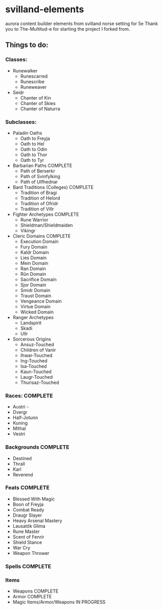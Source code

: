 # svilland-elements
aurora content builder elements from svilland norse setting for 5e
Thank you to The-Multitud-e for starting the project I forked from.

## Things to do:

### Classes:
- Runewalker
	- Runescarred
	- Runescribe
	- Runeweaver
- Seidr
	- Chanter of Kin
	- Chanter of Skies
	- Chanter of Naturra

### Subclasses:
- Paladin Oaths
	- Oath to Freyja
	- Oath to Hel
	- Oath to Odin
	- Oath to Thor
	- Oath to Tyr
- Barbarian Paths COMPLETE
	- Path of Berserkr
	- Path of Svinfylking
	- Path of Ulfhednar
- Bard Traditions (Colleges) COMPLETE
	- Tradition of Bragi
	- Tradition of Helord
	- Tradition of Ofridr
	- Tradition of Villr
- Fighter Archetypes COMPLETE
	- Rune Warrior
	- Shieldman/Shieldmaiden
	- Vikingr
- Cleric Domains COMPLETE
	- Execution Domain
	- Fury Domain
	- Kaldr Domain
	- Lies Domain
	- Mein Domain
	- Ran Domain
	- Rûn Domain
	- Sacrifice Domain
	- Sjor Domain
	- Smidr Domain
	- Traust Domain
	- Vengeance Domain
	- Virtue Domain
	- Wicked Domain
- Ranger Archetypes
	- Landspirit
	- Skadi
	- Ullr
- Sorcerous Origins
	- Ansuz-Touched
	- Children of Vanir
	- Ihwar-Touched
	- Ing-Touched
	- Isa-Touched
	- Kaun-Touched
	- Laugr-Touched
	- Thurisaz-Touched

### Races: COMPLETE
- Austri - 
- Dvergr
- Half-Jotunn
- Kuning
- Mithal
- Vestri

### Backgrounds COMPLETE
- Destined
- Thrall
- Karl
- Reverend

### Feats COMPLETE
- Blessed With Magic
- Boon of Freyja
- Combat Ready
- Draugr Slayer
- Heavy Arsenal Mastery
- Lausatök Glima
- Rune Master
- Scent of Fenrir
- Shield Stance
- War Cry
- Weapon Thrower

### Spells COMPLETE

### Items
- Weapons COMPLETE
- Armor COMPLETE
- Magic Items/Armor/Weapons IN PROGRESS



